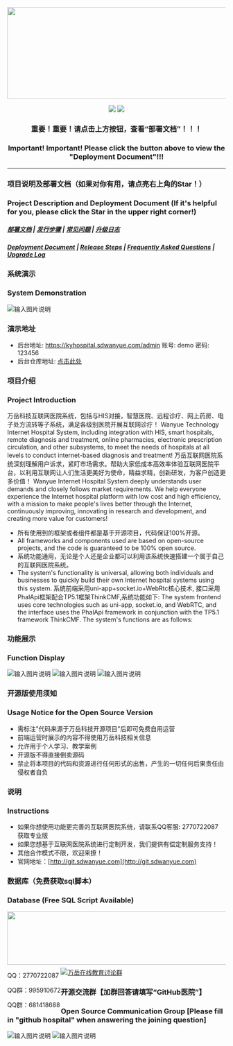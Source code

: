 <div align=center><img src="https://gitee.com/WanYueKeJi/wanyue-kyhospital--web/raw/master/kyhospital.png" width="590" height="212"/></div>

<div align="center">
 
[![](https://img.shields.io/badge/%E9%83%A8%E7%BD%B2%E6%96%87%E6%A1%A3-%E7%82%B9%E5%87%BB%E6%9F%A5%E7%9C%8B-yellow)](https://www.kancloud.cn/wanyuekaiyuan11/wanyue-zhishi/2794476)
[![](https://img.shields.io/badge/QQ%E7%BE%A4-995910672-green)](https://qm.qq.com/cgi-bin/qm/qr?k=JShAyXeoKqg2lWFEUSElxELImhjeMG4y&jump_from=webapi)

 

### 重要！重要！请点击上方按钮，查看“部署文档”！！！
### Important! Important! Please click the button above to view the "Deployment Document"!!!



------------------------------------------------------------------------
</div>  


### 项目说明及部署文档（如果对你有用，请点亮右上角的Star！）
### Project Description and Deployment Document (If it's helpful for you, please click the Star in the upper right corner!)
##### <a target="_blank" href="https://www.kancloud.cn/wanyuekaiyuan11/wanyue-zhishi/2794476">部署文档</a>  |  <a target="_blank" href="https://www.kancloud.cn/wanyuekaiyuan11/wanyue-zhishi/2794476">发行步骤</a> | <a target="_blank" href="https://www.kancloud.cn/wanyuekaiyuan11/wanyue-zhishi/2794476">常见问题</a> | <a target="_blank" href="https://www.kancloud.cn/wanyuekaiyuan11/wanyue-zhishi/2794476">升级日志</a>
##### <a target="_blank" href="https://www.kancloud.cn/wanyuekaiyuan11/wanyue-zhishi/2794476">Deployment Document</a>  |  <a target="_blank" href="https://www.kancloud.cn/wanyuekaiyuan11/wanyue-zhishi/2794476">Release Steps</a> | <a target="_blank" href="https://www.kancloud.cn/wanyuekaiyuan11/wanyue-zhishi/2794476">Frequently Asked Questions</a> | <a target="_blank" href="https://www.kancloud.cn/wanyuekaiyuan11/wanyue-zhishi/2794476">Upgrade Log</a>

 
### 系统演示
### System Demonstration
![输入图片说明](kyhospital-demo.png)
    

 ### 演示地址

 - 后台地址: <a target="_blank" href="https://kyhospital.sdwanyue.com/admin">https://kyhospital.sdwanyue.com/admin</a> 账号: demo 密码: 123456
 - 后台仓库地址: <a target="_blank" href="https://gitee.com/WanYueKeJi/Wanyue-knowledge-payment-admin">点击此处</a>
 
  
 ### 项目介绍 
 ### Project Introduction 
 万岳科技互联网医院系统，包括与HIS对接，智慧医院、远程诊疗、网上药房、电子处方流转等子系统，满足各级别医院开展互联网诊疗！
 Wanyue Technology Internet Hospital System, including integration with HIS, smart hospitals, remote diagnosis and treatment, online pharmacies, electronic prescription circulation, and other subsystems, to meet the needs of hospitals at all levels to conduct internet-based diagnosis and treatment!
 万岳互联网医院系统深刻理解用户诉求，紧盯市场需求。帮助大家低成本高效率体验互联网医院平台，以利用互联网让人们生活更美好为使命，精益求精，创新研发，为客户创造更多价值！
Wanyue Internet Hospital System deeply understands user demands and closely follows market requirements. We help everyone experience the Internet hospital platform with low cost and high efficiency, with a mission to make people's lives better through the Internet, continuously improving, innovating in research and development, and creating more value for customers!
 * 所有使用到的框架或者组件都是基于开源项目，代码保证100%开源。
 * All frameworks and components used are based on open-source projects, and the code is guaranteed to be 100% open source.
 * 系统功能通用，无论是个人还是企业都可以利用该系统快速搭建一个属于自己的互联网医院系统。
 * The system's functionality is universal, allowing both individuals and businesses to quickly build their own Internet hospital systems using this system.
 系统前端采用uni-app+socket.io+WebRtc核心技术, 接口采用PhalApi框架配合TP5.1框架ThinkCMF,系统功能如下:
 The system frontend uses core technologies such as uni-app, socket.io, and WebRTC, and the interface uses the PhalApi framework in conjunction with the TP5.1 framework ThinkCMF. The system's functions are as follows:
 
 ### 功能展示
 ### Function Display
![输入图片说明](kyhospital1.png)
![输入图片说明](kyhospital2.png)
![输入图片说明](kyhospital3.png)

  ### 开源版使用须知
  ### Usage Notice for the Open Source Version
  - 需标注"代码来源于万岳科技开源项目"后即可免费自用运营
  - 前端运营时展示的内容不得使用万岳科技相关信息
  - 允许用于个人学习、教学案例
  - 开源版不得直接倒卖源码
  - 禁止将本项目的代码和资源进行任何形式的出售，产生的一切任何后果责任由侵权者自负

  ### 说明
  ### Instructions
   * 如果你想使用功能更完善的互联网医院系统，请联系QQ客服: 2770722087 获取专业版
   * 如果您想基于互联网医院系统进行定制开发，我们提供有偿定制服务支持！
   * 其他合作模式不限，欢迎来撩！
   * 官网地址：[http://git.sdwanyue.com](http://git.sdwanyue.com)
                    
      
  ### 数据库（免费获取sql脚本）
  ### Database (Free SQL Script Available)
    
<div style='height: 130px'>
        <img class="kefu_weixin" style="float:left;" src="https://gitee.com/WanYueKeJi/wanyue_education_uniapp/raw/newone/pages/%E5%BC%A0%E7%9A%93%E5%BC%80%E6%BA%90.png" width="602" height="123"/>
        <div style="float:left;">
            <p>QQ：2770722087</p>
          <p>QQ群：995910672</p>
          <p>QQ群：681418688</p>
        </div>
    </div>
    <a target="_blank" href="https://qm.qq.com/cgi-bin/qm/qr?k=JShAyXeoKqg2lWFEUSElxELImhjeMG4y&jump_from=webapi"><img border="0" src="https://images.gitee.com/uploads/images/2021/0317/100424_072ee536_8543696.png" alt="万岳在线教育讨论群" title="万岳在线教育讨论群"></a> 

  ###  开源交流群【加群回答请填写“GitHub医院”】
  ###  Open Source Communication Group [Please fill in "github hospital" when answering the joining question]

![输入图片说明](https://gitee.com/WanYueKeJi/wanyue_education_web/raw/master/%E4%B8%87%E5%B2%B3%E7%A7%91%E6%8A%80%E5%BC%80%E6%BA%90%E8%AE%A8%E8%AE%BA10%E7%BE%A4%E7%BE%A4%E8%81%8A%E4%BA%8C%E7%BB%B4%E7%A0%81.png)  ![输入图片说明](https://gitee.com/WanYueKeJi/wanyue_education_web/raw/master/%E4%B8%87%E5%B2%B3%E7%A7%91%E6%8A%80%E5%BC%80%E6%BA%90%E8%AE%A8%E8%AE%BA15%E7%BE%A4%E7%BE%A4%E8%81%8A%E4%BA%8C%E7%BB%B4%E7%A0%81.png)


    
